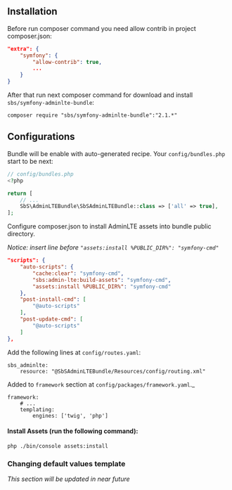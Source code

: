 ## Installation

Before run composer command you need allow contrib in project composer.json:

```json
"extra": {
    "symfony": {
        "allow-contrib": true,
        ...
    }
}
```
After that run next composer command for download and install `sbs/symfony-adminlte-bundle`:

    composer require "sbs/symfony-adminlte-bundle":"2.1.*"

## Configurations

Bundle will be enable with auto-generated recipe. Your `config/bundles.php` start to be next:

```php
// config/bundles.php
<?php

return [
    // ...
    SbS\AdminLTEBundle\SbSAdminLTEBundle::class => ['all' => true],
];
```

Configure composer.json to install AdminLTE assets into bundle public directory.

_Notice: insert line before `"assets:install %PUBLIC_DIR%": "symfony-cmd"`_

```json
"scripts": {
    "auto-scripts": {
        "cache:clear": "symfony-cmd",
        "sbs:admin-lte:build-assets": "symfony-cmd",
        "assets:install %PUBLIC_DIR%": "symfony-cmd"
    },
    "post-install-cmd": [
        "@auto-scripts"
    ],
    "post-update-cmd": [
        "@auto-scripts"
    ]
},
```

Add the following lines at `config/routes.yaml`:

    sbs_adminlte:
        resource: "@SbSAdminLTEBundle/Resources/config/routing.xml"


Added to `framework` section  at `config/packages/framework.yaml`._

    framework:
        # ...
        templating:
            engines: ['twig', 'php']

#### Install Assets (run the following command):

    php ./bin/console assets:install

### Changing default values template

_This section will be updated in near future_
